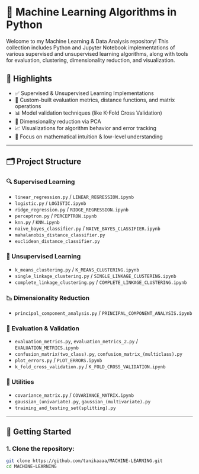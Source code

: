 # 🧠 Machine Learning Algorithms in Python
Welcome to my Machine Learning & Data Analysis repository! This collection includes Python and Jupyter Notebook implementations of various supervised and unsupervised learning algorithms, along with tools for evaluation, clustering, dimensionality reduction, and visualization.


## 📌 Highlights

- ✅ Supervised & Unsupervised Learning Implementations
- 🧮 Custom-built evaluation metrics, distance functions, and matrix operations
- 📊 Model validation techniques (like K-Fold Cross Validation)
- 🔬 Dimensionality reduction via PCA
- 📈 Visualizations for algorithm behavior and error tracking
- 🧠 Focus on mathematical intuition & low-level understanding

---

## 🗂️ Project Structure

### 🔍 Supervised Learning
- `linear_regression.py` / `LINEAR_REGRESSION.ipynb`
- `logistic.py` / `LOGISTIC.ipynb`
- `ridge_regression.py` / `RIDGE_REGRESSION.ipynb`
- `perceptron.py` / `PERCEPTRON.ipynb`
- `knn.py` / `KNN.ipynb`
- `naive_bayes_classifier.py` / `NAIVE_BAYES_CLASSIFIER.ipynb`
- `mahalanobis_distance_classifier.py`
- `euclidean_distance_classifier.py`

### 🧭 Unsupervised Learning
- `k_means_clustering.py` / `K_MEANS_CLUSTERING.ipynb`
- `single_linkage_clustering.py` / `SINGLE_LINKAGE_CLUSTERING.ipynb`
- `complete_linkage_clustering.py` / `COMPLETE_LINKAGE_CLUSTERING.ipynb`

### 📉 Dimensionality Reduction
- `principal_component_analysis.py` / `PRINCIPAL_COMPONENT_ANALYSIS.ipynb`

### 📐 Evaluation & Validation
- `evaluation_metrics.py`, `evaluation_metrics_2.py` / `EVALUATION_METRICS.ipynb`
- `confusion_matrix(two_class).py`, `confusion_matrix_(multiclass).py`
- `plot_errors.py` / `PLOT_ERRORS.ipynb`
- `k_fold_cross_validation.py` / `K_FOLD_CROSS_VALIDATION.ipynb`

### 🧰 Utilities
- `covariance_matrix.py` / `COVARIANCE_MATRIX.ipynb`
- `gaussian_(univariate).py`, `gaussian_(multivariate).py`
- `training_and_testing_set(splitting).py`

---

## 🚀 Getting Started

### 1. Clone the repository:
```bash
git clone https://github.com/tanikaaaa/MACHINE-LEARNING.git
cd MACHINE-LEARNING
